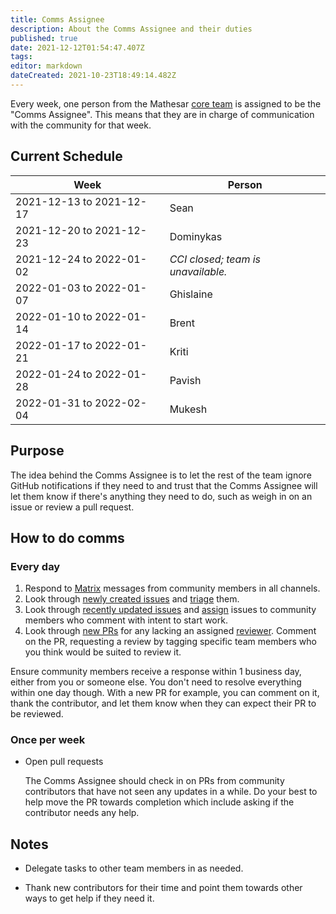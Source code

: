 ```yaml
---
title: Comms Assignee
description: About the Comms Assignee and their duties
published: true
date: 2021-12-12T01:54:47.407Z
tags: 
editor: markdown
dateCreated: 2021-10-23T18:49:14.482Z
---
```


Every week, one person from the Mathesar [core team](/team) is assigned to be the "Comms Assignee". This means that they are in charge of communication with the community for that week.

## Current Schedule

| Week | Person |
|-|-|
| 2021-12-13 to 2021-12-17 | Sean |
| 2021-12-20 to 2021-12-23 | Dominykas |
| 2021-12-24 to 2022-01-02 | *CCI closed; team is unavailable.* |
| 2022-01-03 to 2022-01-07 | Ghislaine |
| 2022-01-10 to 2022-01-14 | Brent |
| 2022-01-17 to 2022-01-21 | Kriti |
| 2022-01-24 to 2022-01-28 | Pavish |
| 2022-01-31 to 2022-02-04 | Mukesh |

## Purpose

The idea behind the Comms Assignee is to let the rest of the team ignore GitHub notifications if they need to and trust that the Comms Assignee will let them know if there's anything they need to do, such as weigh in on an issue or review a pull request.

## How to do comms

### Every day

1. Respond to [Matrix](/community) messages from community members in all channels.
1. Look through [newly created issues](https://github.com/centerofci/mathesar/issues?q=is%3Aopen+is%3Aissue) and [triage](/team/guide/issue-triage) them.
1. Look through [recently updated issues](https://github.com/centerofci/mathesar/issues?q=is%3Aopen+is%3Aissue+sort%3Aupdated-desc) and [assign](/team/guide/issue-assignment) issues to community members who comment with intent to start work.
1. Look through [new PRs](https://github.com/centerofci/mathesar/pulls?q=is%3Aopen+is%3Apr) for any lacking an assigned [reviewer](/engineering/code-review). Comment on the PR, requesting a review by tagging specific team members who you think would be suited to review it.

Ensure community members receive a response within 1 business day, either from you or someone else. You don't need to resolve everything within one day though. With a new PR for example, you can comment on it, thank the contributor, and let them know when they can expect their PR to be reviewed.

### Once per week 

- Open pull requests

    The Comms Assignee should check in on PRs from community contributors that have not seen any updates in a while. Do your best to help move the PR towards completion which include asking if the contributor needs any help.

## Notes

- Delegate tasks to other team members in as needed.

- Thank new contributors for their time and point them towards other ways to get help if they need it.
